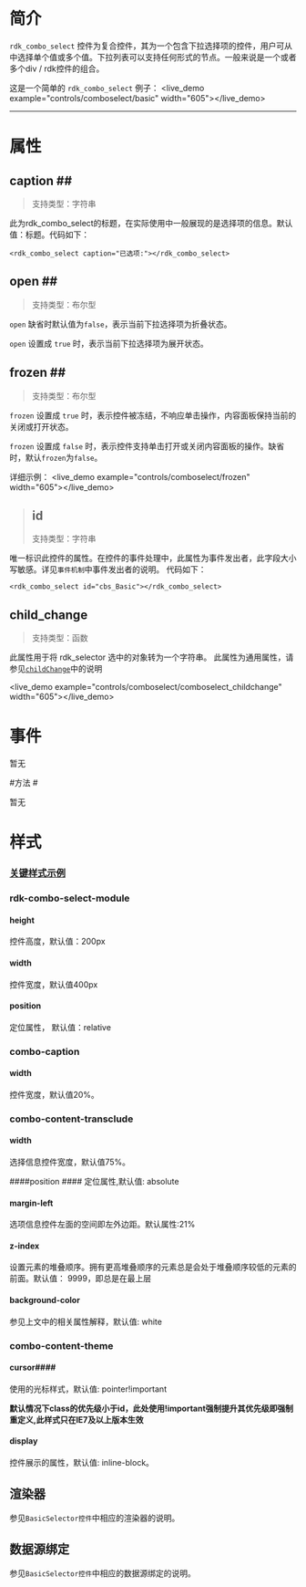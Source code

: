 # 简介 #

`rdk_combo_select` 控件为复合控件，其为一个包含下拉选择项的控件，用户可从中选择单个值或多个值。下拉列表可以支持任何形式的节点。一般来说是一个或者多个div / rdk控件的组合。

这是一个简单的 `rdk_combo_select` 例子：
<live_demo example="controls/comboselect/basic" width="605"></live_demo>

---
# 属性 #

## caption <binding></binding>##
>支持类型：字符串

此为rdk_combo_select的标题，在实际使用中一般展现的是选择项的信息。默认值：标题。代码如下：

    <rdk_combo_select caption="已选项:"></rdk_combo_select>

## open <binding></binding>##
>支持类型：布尔型

`open` 缺省时默认值为`false`，表示当前下拉选择项为折叠状态。

`open` 设置成 `true` 时，表示当前下拉选择项为展开状态。

## frozen <binding></binding>##
>支持类型：布尔型

`frozen` 设置成 `true` 时，表示控件被冻结，不响应单击操作，内容面板保持当前的关闭或打开状态。

`frozen` 设置成 `false` 时，表示控件支持单击打开或关闭内容面板的操作。缺省时，默认`frozen`为`false`。

详细示例：
<live_demo example="controls/comboselect/frozen" width="605"></live_demo>

>## id ##
>支持类型：字符串

唯一标识此控件的属性。在控件的事件处理中，此属性为事件发出者，此字段大小写敏感。详见`事件机制`中事件发出者的说明。
代码如下：

    <rdk_combo_select id="cbs_Basic"></rdk_combo_select>

## child_change ##
>支持类型：函数

此属性用于将 rdk_selector 选中的对象转为一个字符串。
此属性为通用属性，请参见[`childChange`](/doc/client/controls/common/child_change.html)中的说明

<live_demo example="controls/comboselect/comboselect_childchange"  width="605"></live_demo>

# 事件 #

暂无

#方法 #

暂无

# 样式 #

### [关键样式示例](/doc/client/demo/controls/comboselect/comboselect_style) ###

### rdk-combo-select-module ###

#### height ####
控件高度，默认值：200px

#### width ####
控件宽度，默认值400px

#### position ####
定位属性， 默认值：relative

### combo-caption ###

#### width ####
控件宽度，默认值20%。

### combo-content-transclude ###

#### width ####
选择信息控件宽度，默认值75%。

####position ####
定位属性,默认值: absolute

#### margin-left ####
选项信息控件左面的空间即左外边距。默认属性:21%

#### z-index #####
设置元素的堆叠顺序。拥有更高堆叠顺序的元素总是会处于堆叠顺序较低的元素的前面。默认值： 9999，即总是在最上层

#### background-color ####
参见上文中的相关属性解释，默认值: white

### combo-content-theme ###

#### cursor####
使用的光标样式，默认值: pointer!important

**默认情况下class的优先级小于id，此处使用!important强制提升其优先级即强制重定义,此样式只在IE7及以上版本生效**

#### display ####
控件展示的属性，默认值: inline-block。


## 渲染器 ##

参见`BasicSelector控件`中相应的渲染器的说明。

## 数据源绑定 ##

参见`BasicSelector控件`中相应的数据源绑定的说明。



<div>
<script data-main="/rdk/app/libs/rdk/rdk" src="/rdk/app/libs/requirejs/require.js"></script>
<script src="/doc/tools/doc_js/main.js"></script>
<script src="/doc/tools/doc_js/misc.js"></script>
</div>